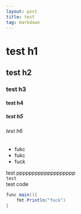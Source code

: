 ```yaml
---
layout: post
title: test
tag: markdown
---
```


# test h1
## test h2
### test h3
#### test h4
##### test h5
###### test h6
* fukc
* fukc
* fuck

test ppppppppppppppppppp <br />
`test` <br /> 
test code
```java
func main(){
	fmt.Println("fuck")
}
```
